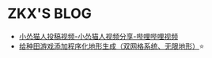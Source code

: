 # ZKX'S BLOG

- [小怂猫人投稿视频-小怂猫人视频分享-哔哩哔哩视频](https://space.bilibili.com/347235/upload/video)
- [给种田游戏添加程序化地形生成（双网格系统、无限地形）](https://www.bilibili.com/video/BV1WaH9eTEPU?spm_id_from=333.1387.favlist.content.click)⭐
